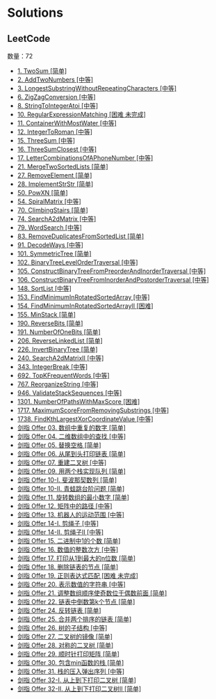 # Solutions

## LeetCode

数量：72

- [1. TwoSum [简单]](src/com/hkllyx/solution/leetcode/TwoSum.java)
- [2. AddTwoNumbers [中等]](src/com/hkllyx/solution/leetcode/AddTwoNumbers.java)
- [3. LongestSubstringWithoutRepeatingCharacters [中等]](src/com/hkllyx/solution/leetcode/LongestSubstringWithoutRepeatingCharacters.java)
- [6. ZigZagConversion [中等]](src/com/hkllyx/solution/leetcode/ZigZagConversion.java)
- [8. StringToIntegerAtoi [中等]](src/com/hkllyx/solution/leetcode/StringToIntegerAtoi.java)
- [10. RegularExpressionMatching [困难 未完成]](src/com/hkllyx/solution/leetcode/RegularExpressionMatching.java)
- [11. ContainerWithMostWater [中等]](src/com/hkllyx/solution/leetcode/ContainerWithMostWater.java)
- [12. IntegerToRoman [中等]](src/com/hkllyx/solution/leetcode/IntegerToRoman.java)
- [15. ThreeSum [中等]](src/com/hkllyx/solution/leetcode/ThreeSum.java)
- [16. ThreeSumClosest [中等]](src/com/hkllyx/solution/leetcode/ThreeSumClosest.java)
- [17. LetterCombinationsOfAPhoneNumber [中等]](src/com/hkllyx/solution/leetcode/LetterCombinationsOfAPhoneNumber.java)
- [21. MergeTwoSortedLists [简单]](src/com/hkllyx/solution/leetcode/MergeTwoSortedLists.java)
- [27. RemoveElement [简单]](src/com/hkllyx/solution/leetcode/RemoveElement.java)
- [28. ImplementStrStr [简单]](src/com/hkllyx/solution/leetcode/ImplementStrStr.java)
- [50. PowXN [简单]](src/com/hkllyx/solution/leetcode/PowXN.java)
- [54. SpiralMatrix [中等]](src/com/hkllyx/solution/leetcode/SpiralMatrix.java)
- [70. ClimbingStairs [简单]](src/com/hkllyx/solution/leetcode/ClimbingStairs.java)
- [74. SearchA2dMatrix [中等]](src/com/hkllyx/solution/leetcode/SearchA2dMatrix.java)
- [79. WordSearch [中等]](src/com/hkllyx/solution/leetcode/WordSearch.java)
- [83. RemoveDuplicatesFromSortedList [简单]](src/com/hkllyx/solution/leetcode/RemoveDuplicatesFromSortedList.java)
- [91. DecodeWays [中等]](src/com/hkllyx/solution/leetcode/DecodeWays.java)
- [101. SymmetricTree [简单]](src/com/hkllyx/solution/leetcode/SymmetricTree.java)
- [102. BinaryTreeLevelOrderTraversal [中等]](src/com/hkllyx/solution/leetcode/BinaryTreeLevelOrderTraversal.java)
- [105. ConstructBinaryTreeFromPreorderAndInorderTraversal [中等]](src/com/hkllyx/solution/leetcode/ConstructBinaryTreeFromPreorderAndInorderTraversal.java)
- [106. ConstructBinaryTreeFromInorderAndPostorderTraversal [中等]](src/com/hkllyx/solution/leetcode/ConstructBinaryTreeFromInorderAndPostorderTraversal.java)
- [148. SortList [中等]](src/com/hkllyx/solution/leetcode/SortList.java)
- [153. FindMinimumInRotatedSortedArray [中等]](src/com/hkllyx/solution/leetcode/FindMinimumInRotatedSortedArray.java)
- [154. FindMinimumInRotatedSortedArrayII [困难]](src/com/hkllyx/solution/leetcode/FindMinimumInRotatedSortedArrayII.java)
- [155. MinStack [简单]](src/com/hkllyx/solution/leetcode/MinStack.java)
- [190. ReverseBits [简单]](src/com/hkllyx/solution/leetcode/ReverseBits.java)
- [191. NumberOfOneBits [简单]](src/com/hkllyx/solution/leetcode/NumberOfOneBits.java)
- [206. ReverseLinkedList [简单]](src/com/hkllyx/solution/leetcode/ReverseLinkedList.java)
- [226. InvertBinaryTree [简单]](src/com/hkllyx/solution/leetcode/InvertBinaryTree.java)
- [240. SearchA2dMatrixII [中等]](src/com/hkllyx/solution/leetcode/SearchA2dMatrixII.java)
- [343. IntegerBreak [中等]](src/com/hkllyx/solution/leetcode/IntegerBreak.java)
- [692. TopKFrequentWords [中等]](src/com/hkllyx/solution/leetcode/TopKFrequentWords.java)
- [767. ReorganizeString [中等]](src/com/hkllyx/solution/leetcode/ReorganizeString.java)
- [946. ValidateStackSequences [中等]](src/com/hkllyx/solution/leetcode/ValidateStackSequences.java)
- [1301. NumberOfPathsWithMaxScore [困难]](src/com/hkllyx/solution/leetcode/NumberOfPathsWithMaxScore.java)
- [1717. MaximumScoreFromRemovingSubstrings [中等]](src/com/hkllyx/solution/leetcode/MaximumScoreFromRemovingSubstrings.java)
- [1738. FindKthLargestXorCoordinateValue [中等]](src/com/hkllyx/solution/leetcode/FindKthLargestXorCoordinateValue.java)
- [剑指 Offer 03. 数组中重复的数字 [简单]](src/com/hkllyx/solution/leetcode/数组中重复的数字.java)
- [剑指 Offer 04. 二维数组中的查找 [中等]](src/com/hkllyx/solution/leetcode/二维数组中的查找.java)
- [剑指 Offer 05. 替换空格 [简单]](src/com/hkllyx/solution/leetcode/替换空格.java)
- [剑指 Offer 06. 从尾到头打印链表 [简单]](src/com/hkllyx/solution/leetcode/从尾到头打印链表.java)
- [剑指 Offer 07. 重建二叉树 [中等]](src/com/hkllyx/solution/leetcode/重建二叉树.java)
- [剑指 Offer 09. 用两个栈实现队列 [简单]](src/com/hkllyx/solution/leetcode/用两个栈实现队列.java)
- [剑指 Offer 10-I. 斐波那契数列 [简单]](src/com/hkllyx/solution/leetcode/斐波那契数列.java)
- [剑指 Offer 10-II. 青蛙跳台阶问题 [简单]](src/com/hkllyx/solution/leetcode/青蛙跳台阶问题.java)
- [剑指 Offer 11. 旋转数组的最小数字 [简单]](src/com/hkllyx/solution/leetcode/旋转数组的最小数字.java)
- [剑指 Offer 12. 矩阵中的路径 [中等]](src/com/hkllyx/solution/leetcode/矩阵中的路径.java)
- [剑指 Offer 13. 机器人的运动范围 [中等]](src/com/hkllyx/solution/leetcode/机器人的运动范围.java)
- [剑指 Offer 14-I. 剪绳子 [中等]](src/com/hkllyx/solution/leetcode/剪绳子.java)
- [剑指 Offer 14-II. 剪绳子II [中等]](src/com/hkllyx/solution/leetcode/剪绳子II.java)
- [剑指 Offer 15. 二进制中1的个数 [简单]](src/com/hkllyx/solution/leetcode/二进制中1的个数.java)
- [剑指 Offer 16. 数值的整数次方 [中等]](src/com/hkllyx/solution/leetcode/数值的整数次方.java)
- [剑指 Offer 17. 打印从1到最大的n位数 [简单]](src/com/hkllyx/solution/leetcode/打印从1到最大的n位数.java)
- [剑指 Offer 18. 删除链表的节点 [简单]](src/com/hkllyx/solution/leetcode/删除链表的节点.java)
- [剑指 Offer 19. 正则表达式匹配 [困难 未完成]](src/com/hkllyx/solution/leetcode/正则表达式匹配.java)
- [剑指 Offer 20. 表示数值的字符串 [中等]](src/com/hkllyx/solution/leetcode/表示数值的字符串.java)
- [剑指 Offer 21. 调整数组顺序使奇数位于偶数前面 [简单]](src/com/hkllyx/solution/leetcode/调整数组顺序使奇数位于偶数前面.java)
- [剑指 Offer 22. 链表中倒数第k个节点 [简单]](src/com/hkllyx/solution/leetcode/链表中倒数第k个节点.java)
- [剑指 Offer 24. 反转链表 [简单]](src/com/hkllyx/solution/leetcode/反转链表.java)
- [剑指 Offer 25. 合并两个排序的链表 [简单]](src/com/hkllyx/solution/leetcode/合并两个排序的链表.java)
- [剑指 Offer 26. 树的子结构 [中等]](src/com/hkllyx/solution/leetcode/树的子结构.java)
- [剑指 Offer 27. 二叉树的镜像 [简单]](src/com/hkllyx/solution/leetcode/二叉树的镜像.java)
- [剑指 Offer 28. 对称的二叉树 [简单]](src/com/hkllyx/solution/leetcode/对称的二叉树.java)
- [剑指 Offer 29. 顺时针打印矩阵 [简单]](src/com/hkllyx/solution/leetcode/顺时针打印矩阵.java)
- [剑指 Offer 30. 包含min函数的栈 [简单]](src/com/hkllyx/solution/leetcode/包含min函数的栈.java)
- [剑指 Offer 31. 栈的压入弹出序列 [中等]](src/com/hkllyx/solution/leetcode/栈的压入弹出序列.java)
- [剑指 Offer 32-I. 从上到下打印二叉树 [简单]](src/com/hkllyx/solution/leetcode/从上到下打印二叉树.java)
- [剑指 Offer 32-II. 从上到下打印二叉树II [简单]](src/com/hkllyx/solution/leetcode/从上到下打印二叉树II.java)

